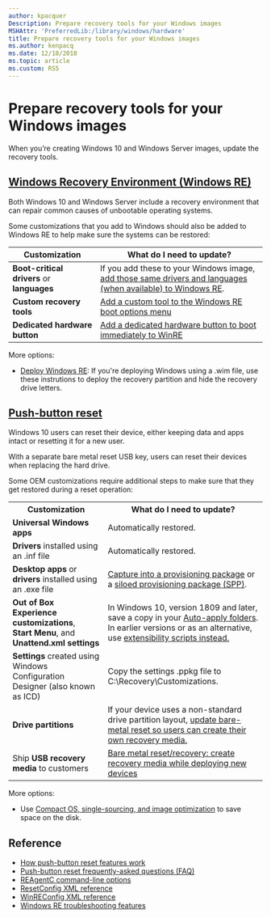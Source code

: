 ```yaml
---
author: kpacquer
Description: Prepare recovery tools for your Windows images
MSHAttr: 'PreferredLib:/library/windows/hardware'
title: Prepare recovery tools for your Windows images
ms.author: kenpacq
ms.date: 12/18/2018
ms.topic: article
ms.custom: RS5
---
```


# Prepare recovery tools for your Windows images

When you’re creating Windows 10 and Windows Server images, update the recovery tools.

## [Windows Recovery Environment (Windows RE)](windows-recovery-environment--windows-re--technical-reference.md)
Both Windows 10 and Windows Server include a recovery environment that can repair common causes of unbootable operating systems.

Some customizations that you add to Windows should also be added to Windows RE to help make sure the systems can be restored:

| Customization | What do I need to update? | 
|---------------|---------------------------|
| **Boot-critical drivers** or **languages** | If you add these to your Windows image, [add those same drivers and languages (when available) to Windows RE](customize-windows-re.md). |
| **Custom recovery tools** | [Add a custom tool to the Windows RE boot options menu](add-a-custom-tool-to-the-windows-re-boot-options-menu.md) | 
| **Dedicated hardware button** | [Add a dedicated hardware button to boot immediately to WinRE](add-a-hardware-recovery-button-to-start-windows-re.md) |

More options:

* [Deploy Windows RE](deploy-windows-re.md): If you're deploying Windows using a .wim file, use these instrutions to deploy the recovery partition and hide the recovery drive letters.



## [Push-button reset](push-button-reset-overview.md)
Windows 10 users can reset their device, either keeping data and apps intact or resetting it for a new user. 

With a separate bare metal reset USB key, users can reset their devices when replacing the hard drive.

Some OEM customizations require additional steps to make sure that they get restored during a reset operation:

<table>
<tr><th>Customization</th><th>What do I need to update? </th></tr>
<tr><td><b>Universal Windows apps</b>
</td><td>Automatically restored.
</td></tr>
<tr><td><b>Drivers</b> installed using an .inf file
</td><td>Automatically restored.
</td></tr>
<tr><td><b>Desktop apps</b> or <br/>
<b>drivers</b> installed using an .exe file
</td><td><a href="deploy-push-button-reset-features.md">Capture into a provisioning package</a> or a <a href="siloed-provisioning-packages.md">siloed provisioning package (SPP)</a>.
</td></tr>
<tr><td><b>Out of Box Experience customizations</b>, <br/>
<b>Start Menu</b>, and <br/>
<b>Unattend.xml settings</b>
</td><td>In Windows 10, version 1809 and later, save a copy in your <a href="recovery-strategy-for-common-customizations.md#auto-apply">Auto-apply folders</a>. <br/>
In earlier versions or as an alternative, use <a href="recovery-strategy-for-common-customizations.md#restoring_settings_using_unattend.xml_and_extensibility_scripts">extensibility scripts instead.
</td></tr>
<tr><td><b>Settings</b> created using Windows Configuration Designer (also known as ICD) 
</td><td>Copy the settings .ppkg file to C:\Recovery\Customizations. 
</td></tr>
<tr><td><b>Drive partitions</b>
</td><td>If your device uses a non-standard drive partition layout, <a href="bare-metal-resetrecovery-enable-your-users-to-create-media-and-to-recover-hard-drive-space.md">update bare-metal reset so users can create their own recovery media.
</td></tr>
<tr><td>Ship <b>USB recovery media</b> to customers
</td><td><a href="create-media-to-run-push-button-reset-features-s14.md">Bare metal reset/recovery: create recovery media while deploying new devices
</td></tr>

</table>



More options: 

* Use [Compact OS, single-sourcing, and image optimization](compact-os.md) to save space on the disk.

## Reference
* [How push-button reset features work](how-push-button-reset-features-work.md)
* [Push-button reset frequently-asked questions (FAQ)](pbr-faq.md)
* [REAgentC command-line options](reagentc-command-line-options.md)
* [ResetConfig XML reference](resetconfig-xml-reference-s14.md)
* [WinREConfig XML reference](winreconfig-xml-reference.md)
* [Windows RE troubleshooting features](windows-re-troubleshooting-features.md)
